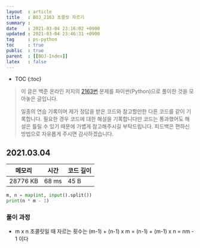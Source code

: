 ```yaml
---
layout  : article
title   : BOJ_2163 초콜릿 자르기
summary : 
date    : 2021-03-04 23:16:02 +0900
updated : 2021-03-04 23:46:31 +0900
tag     : ps-python
toc     : true
public  : true
parent  : [[BOJ-Index]]
latex   : false
---
```

* TOC
{:toc}

>이 글은 백준 온라인 저지의 [2163번](https://www.acmicpc.net/problem/2163) 문제를 파이썬(Python)으로 풀이한 것을 모아놓은 글입니다.
>
> 일종의 연습 기록이며 제가 정답을 받은 코드와 참고할만한 다른 코드를 같이 기록합니다. 필요한 경우 코드에 대한 해설을 기록합니다만 코드는 통과했어도 해설은 틀릴 수 있기 때문에 가볍게 참고해주시길 부탁드립니다. 피드백은 편하신 방법으로 자유롭게 주시면 감사하겠습니다.

## 2021.03.04

| 메모리    | 시간  | 코드 길이 |
| --------- | ----- | --------- |
| 28776 KB  | 68 ms | 45 B      |

```python
m, n = map(int, input().split())
print(n * m - 1)
```

### 풀이 과정

* m x n 초콜릿일 때 자르는 횟수는 (m-1) + (n-1) x m = (n-1) + (m-1) x n = nm - 1 이다
